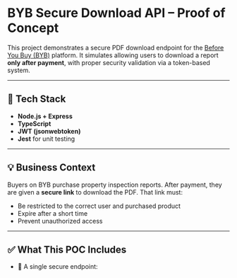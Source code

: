 # BYB Secure Download API – Proof of Concept

This project demonstrates a secure PDF download endpoint for the [Before You Buy (BYB)](https://www.beforeyoubuy.com.au/) platform. It simulates allowing users to download a report **only after payment**, with proper security validation via a token-based system.

---

## 🔧 Tech Stack
- **Node.js + Express**
- **TypeScript**
- **JWT (jsonwebtoken)**
- **Jest** for unit testing

---

## 💡 Business Context

Buyers on BYB purchase property inspection reports. After payment, they are given a **secure link** to download the PDF. That link must:
- Be restricted to the correct user and purchased product
- Expire after a short time
- Prevent unauthorized access

---

## ✅ What This POC Includes

- 🔐 A single secure endpoint:
